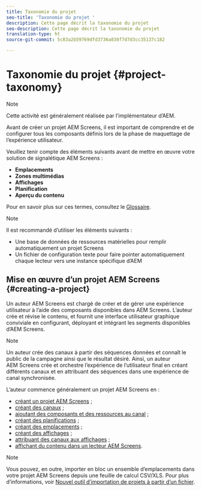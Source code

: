 ```yaml
---
title: Taxonomie du projet
seo-title: 'Taxonomie du projet '
description: Cette page décrit la taxonomie du projet
seo-description: Cette page décrit la taxonomie du projet
translation-type: ht
source-git-commit: 5c83a2b59769dfd3736a830f7d7d3cc35137c182

---
```



# Taxonomie du projet {#project-taxonomy}

>[!NOTE]
>
>Cette activité est généralement réalisée par l’implémentateur d’AEM.

Avant de créer un projet AEM Screens, il est important de comprendre et de configurer tous les composants définis lors de la phase de maquettage de l’expérience utilisateur.

Veuillez tenir compte des éléments suivants avant de mettre en œuvre votre solution de signalétique AEM Screens :

* **Emplacements**
* **Zones multimédias**
* **Affichages**
* **Planification**
* **Aperçu du contenu**

Pour en savoir plus sur ces termes, consultez le [Glossaire](https://helpx.adobe.com/experience-manager/6-5/screens/using/screens-glossary.html).

>[!NOTE]
>
>Il est recommandé d’utiliser les éléments suivants :
>
>* Une base de données de ressources matérielles pour remplir automatiquement un projet Screens
>* Un fichier de configuration texte pour faire pointer automatiquement chaque lecteur vers une instance spécifique d’AEM


## Mise en œuvre d’un projet AEM Screens {#creating-a-project}

Un auteur AEM Screens est chargé de créer et de gérer une expérience utilisateur à l’aide des composants disponibles dans AEM Screens. L’auteur crée et révise le contenu, et fournit une interface utilisateur graphique conviviale en configurant, déployant et intégrant les segments disponibles d’AEM Screens.

>[!NOTE]
>
>Un auteur crée des canaux à partir des séquences données et connaît le public de la campagne ainsi que le résultat désiré. Ainsi, un auteur AEM Screens crée et orchestre l’expérience de l’utilisateur final en créant différents canaux et en attribuant des séquences dans une expérience de canal synchronisée.

L’auteur commence généralement un projet AEM Screens en :

* [créant un projet AEM Screens](https://helpx.adobe.com/experience-manager/6-5/screens/using/creating-a-screens-project.html) ;
* [créant des canaux](https://helpx.adobe.com/fr/experience-manager/6-5/screens/using/managing-channels.html) ;
* [ajoutant des composants et des ressources au canal](https://helpx.adobe.com/fr/experience-manager/6-5/screens/using/adding-components-to-a-channel.html) ;
* [créant des planifications](https://helpx.adobe.com/fr/experience-manager/6-5/screens/using/managing-schedules.html) ;
* [créant des emplacements](https://helpx.adobe.com/fr/experience-manager/6-5/screens/using/managing-locations.html) ;
* [créant des affichages](https://helpx.adobe.com/fr/experience-manager/6-5/screens/using/managing-displays.html) ;
* [attribuant des canaux aux affichages](https://helpx.adobe.com/fr/experience-manager/6-5/screens/using/channel-assignment.html) ;
* [affichant du contenu dans un lecteur AEM Screens](https://helpx.adobe.com/fr/experience-manager/6-5/screens/using/working-with-screens-player.html).

>[!NOTE]
>
>Vous pouvez, en outre, importer en bloc un ensemble d’emplacements dans votre projet AEM Screens depuis une feuille de calcul CSV/XLS. Pour plus d’informations, voir [Nouvel outil d’importation de projets à partir d’un fichier](https://helpx.adobe.com/fr/experience-manager/6-5/screens/using/project-importer.html).
